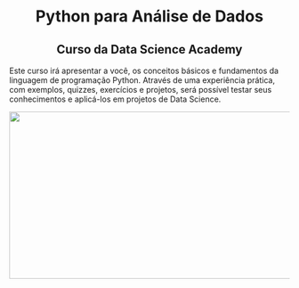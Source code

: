<h1 align=center>Python para Análise de Dados</h1>
<h2 align=center>Curso da Data Science Academy</h2>
<p>Este curso irá apresentar a você, os conceitos básicos e fundamentos da linguagem de programação Python. Através de uma experiência prática, com exemplos, quizzes, exercícios e projetos, será possível testar seus conhecimentos e aplicá-los em projetos de Data Science.</P>
<p align=center><img src= 'https://arquivo.devmedia.com.br/marketing/img/guia-python-37024.png' width=600 height=300></p>
